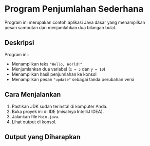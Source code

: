 # Program Penjumlahan Sederhana

Program ini merupakan contoh aplikasi Java dasar yang menampilkan pesan sambutan dan menjumlahkan dua bilangan bulat.

## Deskripsi
Program ini:
- Menampilkan teks `"Hello, World!"`
- Menjumlahkan dua variabel (`x = 5` dan `y = 10`)
- Menampilkan hasil penjumlahan ke konsol
- Menampilkan pesan `"update"` sebagai tanda perubahan versi

## Cara Menjalankan
1. Pastikan JDK sudah terinstal di komputer Anda.
2. Buka proyek ini di IDE (misalnya IntelliJ IDEA).
3. Jalankan file `Main.java`.
4. Lihat output di konsol.

## Output yang Diharapkan
